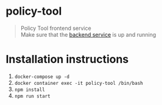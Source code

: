 # policy-tool

> Policy Tool frontend service <br>
> Make sure that the [backend service](https://github.com/gsoultos/policy-tool-service) is up and running

# Installation instructions

1. `docker-compose up -d`
2. `docker container exec -it policy-tool /bin/bash`
3. `npm install`
4. `npm run start`